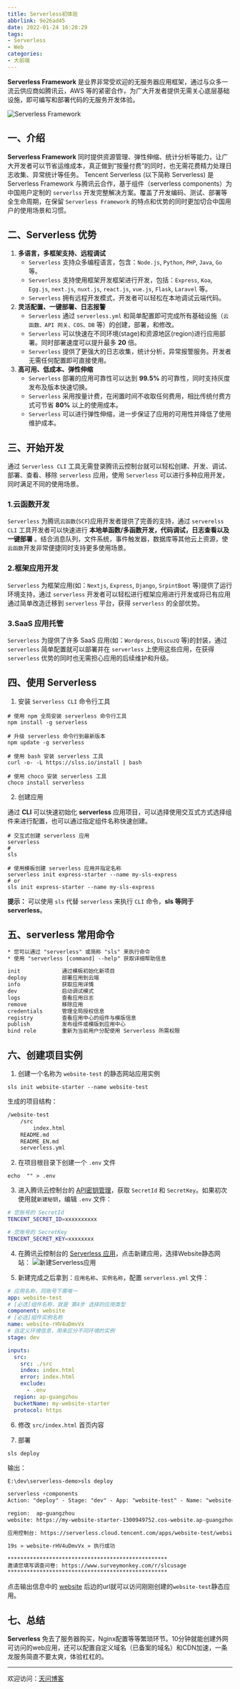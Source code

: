 ```yaml
---
title: Serverless初体验
abbrlink: 9e26ad45
date: 2022-01-24 16:28:29
tags:
- Serverless
- Web
categories:
- 大前端
---
```


**Serverless Framework** 是业界非常受欢迎的无服务器应用框架，通过与众多一流云供应商如腾讯云，AWS 等的紧密合作，为广大开发者提供无需关心底层基础设施，即可编写和部署代码的无服务开发体验。

![Serverless Framework](https://tiven.cn/static/img/img-sls-fw-gcMIXgEtUKFKMqWezy8ov.jpg)

<!-- more -->

## 一、介绍

**Serverless Framework** 同时提供资源管理、弹性伸缩、统计分析等能力，让广大开发者可以节省运维成本，真正做到“按量付费”的同时，也无需花费精力处理日志收集、异常统计等任务。
Tencent Serverless (以下简称 Serverless) 是 Serverless Framework 与腾讯云合作，基于组件（serverless components）为中国用户定制的 `serverlss` 开发完整解决方案。覆盖了开发编码、测试、部署等全生命周期，在保留 `Serverless Framework` 的特点和优势的同时更加切合中国用户的使用场景和习惯。

## 二、Serverless 优势

1. **多语言，多框架支持、远程调试** 
   - `Serverless` 支持众多编程语言，包含：`Node.js`, `Python`, `PHP`, `Java`, `Go` 等。
   - `Serverless` 支持使用框架开发框架进行开发，包括：`Express`, `Koa`, `Egg.js`, `next.js`, `nuxt.js`, `react.js`, `vue.js`, `Flask`, `Laravel` 等。
   - `Serverless` 拥有远程开发模式，开发者可以轻松在本地调试云端代码。
2. **灵活配置、一键部署、日志报警**
   - `Serverless` 通过 `serverless.yml` 和简单配置即可完成所有基础设施（`云函数、API 网关、COS、DB` 等）的创建，部署，和修改。
   - `Serverless` 可以快速在不同环境(stage)和资源地区(region)进行应用部署。同时部署速度可以提升最多 **20** 倍。
   - `Serverless` 提供了更强大的日志收集，统计分析，异常报警服务。开发者无需任何配置即可直接使用。 
3. **高可用、低成本、弹性伸缩**
   - `Serverless` 部署的应用可靠性可以达到 **99.5%** 的可靠性，同时支持灰度发布及版本快速切换。
   - `Serverless` 采用按量计费，在闲置时间不收取任何费用，相比传统付费方式可节省 **80%** 以上的使用成本。
   - `Serverless` 可以进行弹性伸缩，进一步保证了应用的可用性并降低了使用维护成本。
    
## 三、开始开发

通过 `Serverless CLI` 工具无需登录腾讯云控制台就可以轻松创建、开发、调试、部署、查看、移除 `serverless` 应用，使用 `Serverless` 可以进行多种应用开发，同时满足不同的使用场景。

### 1.云函数开发

`Serverless` 为腾讯`云函数`(`SCF`)应用开发者提供了完善的支持，通过 `serverelss CLI` 工具开发者可以快速进行 **本地单函数/多函数开发，代码调试，日志查看以及一键部署** 。结合消息队列，文件系统，事件触发器，数据库等其他云上资源，使`云函数`开发非常便捷同时支持更多使用场景。

### 2.框架应用开发

`Serverless` 为框架应用(如：`Nextjs`, `Express`, `Django`, `SrpintBoot` 等)提供了运行环境支持，通过 `serverless` 开发者可以轻松进行框架应用进行开发或将已有应用通过简单改造迁移到 `serverless` 平台，获得 `serverless` 的全部优势。

### 3.SaaS 应用托管

`Serverless` 为提供了许多 SaaS 应用(如：`Wordpress`, `DiscuzQ` 等)的封装，通过 `serverless` 简单配置就可以部署并在 `serverless` 上使用这些应用，在获得 `serverless` 优势的同时也无需担心应用的后续维护和升级。

## 四、使用 Serverless

1. 安装 `Serverless CLI` 命令行工具

```shell
# 使用 npm 全局安装 serverless 命令行工具
npm install -g serverless

# 升级 serverless 命令行到最新版本
npm update -g serverless

# 使用 bash 安装 serverless 工具
curl -o- -L https://slss.io/install | bash

# 使用 choco 安装 serverless 工具
choco install serverless
```

2. 创建应用

通过 **CLI** 可以快速初始化 **serverless** 应用项目，可以选择使用交互式方式选择组件来进行配置，也可以通过指定组件名称快速创建。

```shell
# 交互式创建 serverless 应用
serverless
# 
sls

# 使用模板创建 serverless 应用并指定名称
serverless init express-starter --name my-sls-express
# or
sls init express-starter --name my-sls-express
```

**提示：** 可以使用 `sls` 代替 `serverless` 来执行 `CLI` 命令，**sls 等同于 serverless**。

## 五、serverless 常用命令

```txt
* 您可以通过 "serverless" 或简称 "sls" 来执行命令
* 使用 "serverless [command] --help" 获取详细帮助信息

init             通过模板初始化新项目
deploy           部署应用到云端
info             获取应用详情
dev              启动调试模式
logs             查看应用日志
remove           移除应用
credentials      管理全局授权信息
registry         查看应用中心的组件与模版信息
publish          发布组件或模版到应用中心
bind role        重新为当前用户分配使用 Serverless 所需权限
```

## 六、创建项目实例

1. 创建一个名称为 `website-test` 的静态网站应用实例

```shell
sls init website-starter --name website-test
```

生成的项目结构：

```txt
/website-test
    /src
        index.html
    README.md
    README_EN.md
    serverless.yml        
```

2. 在项目根目录下创建一个 `.env` 文件

```shell
echo  "" > .env
```

3. 进入腾讯云控制台的 [API密钥管理](https://console.cloud.tencent.com/cam/capi "API密钥管理")，获取 `SecretId` 和 `SecretKey`。如果初次使用就`新建秘钥`，编辑 `.env` 文件：

```sh
# 您账号的 SecretId
TENCENT_SECRET_ID=xxxxxxxxxx 

# 您账号的 SecretKey
TENCENT_SECRET_KEY=xxxxxxxx 
```

4. 在腾讯云控制台的 [Serverless 应用](https://console.cloud.tencent.com/sls "Serverless 应用")，点击新建应用，选择Website静态网站：
![新建Serverless应用](https://tiven.cn/static/img/img-serverless-new--7j4pYkEyUhPwoZEl0Hj7.jpg)
   
5. 新建完成之后拿到：`应用名称`、`实例名称`，配置 `serverless.yml` 文件：

```yaml
# 应用名称，同账号下需唯一
app: website-test 
# [必选]组件名称，就是 第4步 选择的应用类型
component: website 
# [必选]组件实例名称
name: website-rHV4uDmvVx
# 自定义环境信息，用来区分不同环境的实例
stage: dev 

inputs:
  src:
    src: ./src
    index: index.html
    error: index.html
    exclude:
      - .env
  region: ap-guangzhou
  bucketName: my-website-starter
  protocol: https
```

6. 修改 `src/index.html` 首页内容

7. 部署

```shell
sls deploy
```

输出：
```txt
E:\dev\serverless-demo>sls deploy

serverless ⚡components
Action: "deploy" - Stage: "dev" - App: "website-test" - Name: "website-rHV4uDmvVx"

region:  ap-guangzhou
website: https://my-website-starter-1300949752.cos-website.ap-guangzhou.myqcloud.com

应用控制台: https://serverless.cloud.tencent.com/apps/website-test/website-rHV4uDmvVx/dev

19s » website-rHV4uDmvVx » 执行成功

**************************************************
邀请您填写调查问卷: https://www.surveymonkey.com/r/slcusage
**************************************************

```

点击输出信息中的 [website](https://my-website-starter-1300949752.cos-website.ap-guangzhou.myqcloud.com "Serverless Website | 天問") 后边的url就可以访问刚刚创建的`website-test`静态应用。

## 七、总结

**Serverless** 免去了服务器购买，Nginx配置等等繁琐环节。10分钟就能创建外网可访问的web应用，还可以配置自定义域名（已备案的域名）和CDN加速，一条龙服务简直不要太爽，体验杠杠的。

---

欢迎访问：[天问博客](https://tiven.cn/p/9e26ad45/ "天問博客")
